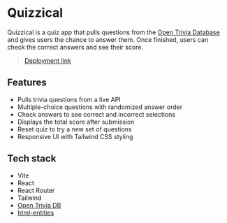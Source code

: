 # Quizzical
Quizzical is a quiz app that pulls questions from the [Open Trivia Database]((https://opentdb.com/api_config.php)) and gives users the chance to answer them. Once finished, users can check the correct answers and see their score.

> [Deployment link](https://quizzical-beta-black.vercel.app/)

## Features
- Pulls trivia questions from a live API
- Multiple-choice questions with randomized answer order
- Check answers to see correct and incorrect selections
- Displays the total score after submission
- Reset quiz to try a new set of questions
- Responsive UI with Tailwind CSS styling

## Tech stack
- Vite
- React
- React Router
- Tailwind
- [Open Trivia DB](https://opentdb.com/api_config.php)
- [html-entities](https://www.npmjs.com/package/html-entities#user-content-decodetext-options)